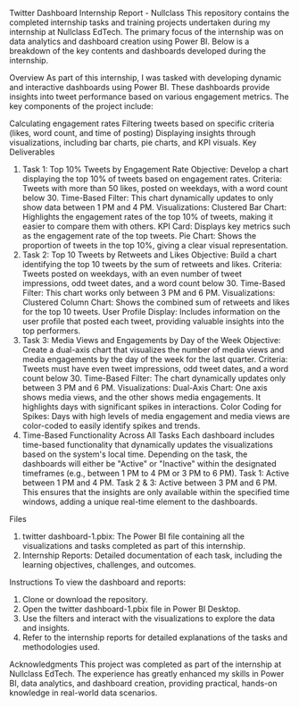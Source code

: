 Twitter Dashboard Internship Report - Nullclass
This repository contains the completed internship tasks and training projects undertaken during my internship at Nullclass EdTech. The primary focus of the internship was on data analytics and dashboard creation using Power BI. Below is a breakdown of the key contents and dashboards developed during the internship.

Overview
As part of this internship, I was tasked with developing dynamic and interactive dashboards using Power BI. These dashboards provide insights into tweet performance based on various engagement metrics. The key components of the project include:

Calculating engagement rates
Filtering tweets based on specific criteria (likes, word count, and time of posting)
Displaying insights through visualizations, including bar charts, pie charts, and KPI visuals.
Key Deliverables
1. Task 1: Top 10% Tweets by Engagement Rate
Objective: Develop a chart displaying the top 10% of tweets based on engagement rates.
Criteria: Tweets with more than 50 likes, posted on weekdays, with a word count below 30.
Time-Based Filter: This chart dynamically updates to only show data between 1 PM and 4 PM.
Visualizations:
Clustered Bar Chart: Highlights the engagement rates of the top 10% of tweets, making it easier to compare them with others.
KPI Card: Displays key metrics such as the engagement rate of the top tweets.
Pie Chart: Shows the proportion of tweets in the top 10%, giving a clear visual representation.
2. Task 2: Top 10 Tweets by Retweets and Likes
Objective: Build a chart identifying the top 10 tweets by the sum of retweets and likes.
Criteria: Tweets posted on weekdays, with an even number of tweet impressions, odd tweet dates, and a word count below 30.
Time-Based Filter: This chart works only between 3 PM and 6 PM.
Visualizations:
Clustered Column Chart: Shows the combined sum of retweets and likes for the top 10 tweets.
User Profile Display: Includes information on the user profile that posted each tweet, providing valuable insights into the top performers.
3. Task 3: Media Views and Engagements by Day of the Week
Objective: Create a dual-axis chart that visualizes the number of media views and media engagements by the day of the week for the last quarter.
Criteria: Tweets must have even tweet impressions, odd tweet dates, and a word count below 30.
Time-Based Filter: The chart dynamically updates only between 3 PM and 6 PM.
Visualizations:
Dual-Axis Chart: One axis shows media views, and the other shows media engagements. It highlights days with significant spikes in interactions.
Color Coding for Spikes: Days with high levels of media engagement and media views are color-coded to easily identify spikes and trends.
4. Time-Based Functionality Across All Tasks
Each dashboard includes time-based functionality that dynamically updates the visualizations based on the system's local time. Depending on the task, the dashboards will either be "Active" or "Inactive" within the designated timeframes (e.g., between 1 PM to 4 PM or 3 PM to 6 PM).
Task 1: Active between 1 PM and 4 PM.
Task 2 & 3: Active between 3 PM and 6 PM.
This ensures that the insights are only available within the specified time windows, adding a unique real-time element to the dashboards.

Files
1. twitter dashboard-1.pbix: The Power BI file containing all the visualizations and tasks completed as part of this internship.
2. Internship Reports: Detailed documentation of each task, including the learning objectives, challenges, and outcomes.

Instructions
To view the dashboard and reports:
1. Clone or download the repository.
2. Open the twitter dashboard-1.pbix file in Power BI Desktop.
3. Use the filters and interact with the visualizations to explore the data and insights.
4. Refer to the internship reports for detailed explanations of the tasks and methodologies used.

Acknowledgments
This project was completed as part of the internship at Nullclass EdTech. The experience has greatly enhanced my skills in Power BI, data analytics, and dashboard creation, providing practical, hands-on knowledge in real-world data scenarios.

